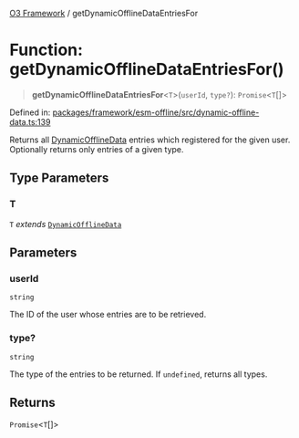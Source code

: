 [O3 Framework](../API.md) / getDynamicOfflineDataEntriesFor

# Function: getDynamicOfflineDataEntriesFor()

> **getDynamicOfflineDataEntriesFor**\<`T`\>(`userId`, `type?`): `Promise`\<`T`[]\>

Defined in: [packages/framework/esm-offline/src/dynamic-offline-data.ts:139](https://github.com/habeshabro/openmrs-esm-core/blob/main/packages/framework/esm-offline/src/dynamic-offline-data.ts#L139)

Returns all [DynamicOfflineData](../interfaces/DynamicOfflineData.md) entries which registered for the given user.
Optionally returns only entries of a given type.

## Type Parameters

### T

`T` *extends* [`DynamicOfflineData`](../interfaces/DynamicOfflineData.md)

## Parameters

### userId

`string`

The ID of the user whose entries are to be retrieved.

### type?

`string`

The type of the entries to be returned. If `undefined`, returns all types.

## Returns

`Promise`\<`T`[]\>
